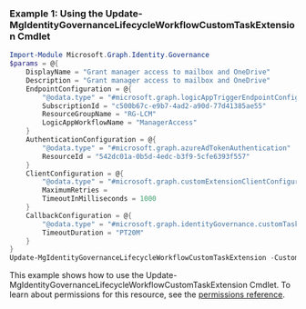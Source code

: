 ### Example 1: Using the Update-MgIdentityGovernanceLifecycleWorkflowCustomTaskExtension Cmdlet
```powershell
Import-Module Microsoft.Graph.Identity.Governance
$params = @{
	DisplayName = "Grant manager access to mailbox and OneDrive"
	Description = "Grant manager access to mailbox and OneDrive"
	EndpointConfiguration = @{
		"@odata.type" = "#microsoft.graph.logicAppTriggerEndpointConfiguration"
		SubscriptionId = "c500b67c-e9b7-4ad2-a90d-77d41385ae55"
		ResourceGroupName = "RG-LCM"
		LogicAppWorkflowName = "ManagerAccess"
	}
	AuthenticationConfiguration = @{
		"@odata.type" = "#microsoft.graph.azureAdTokenAuthentication"
		ResourceId = "542dc01a-0b5d-4edc-b3f9-5cfe6393f557"
	}
	ClientConfiguration = @{
		"@odata.type" = "#microsoft.graph.customExtensionClientConfiguration"
		MaximumRetries = 
		TimeoutInMilliseconds = 1000
	}
	CallbackConfiguration = @{
		"@odata.type" = "#microsoft.graph.identityGovernance.customTaskExtensionCallbackConfiguration"
		TimeoutDuration = "PT20M"
	}
}
Update-MgIdentityGovernanceLifecycleWorkflowCustomTaskExtension -CustomTaskExtensionId $customTaskExtensionId -BodyParameter $params
```
This example shows how to use the Update-MgIdentityGovernanceLifecycleWorkflowCustomTaskExtension Cmdlet.
To learn about permissions for this resource, see the [permissions reference](/graph/permissions-reference).
